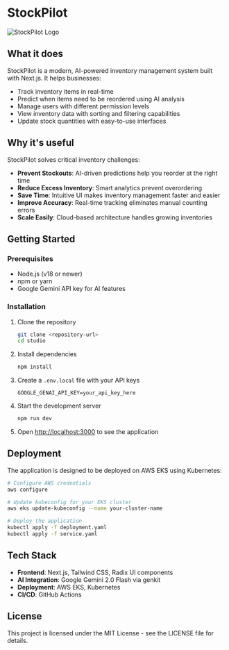 # StockPilot

![StockPilot Logo](https://via.placeholder.com/150?text=StockPilot)

## What it does

StockPilot is a modern, AI-powered inventory management system built with Next.js. It helps businesses:

- Track inventory items in real-time
- Predict when items need to be reordered using AI analysis
- Manage users with different permission levels
- View inventory data with sorting and filtering capabilities
- Update stock quantities with easy-to-use interfaces

## Why it's useful

StockPilot solves critical inventory challenges:

- **Prevent Stockouts**: AI-driven predictions help you reorder at the right time
- **Reduce Excess Inventory**: Smart analytics prevent overordering
- **Save Time**: Intuitive UI makes inventory management faster and easier
- **Improve Accuracy**: Real-time tracking eliminates manual counting errors
- **Scale Easily**: Cloud-based architecture handles growing inventories

## Getting Started

### Prerequisites

- Node.js (v18 or newer)
- npm or yarn
- Google Gemini API key for AI features

### Installation

1. Clone the repository

   ```bash
   git clone <repository-url>
   cd studio
   ```

2. Install dependencies

   ```bash
   npm install
   ```

3. Create a `.env.local` file with your API keys

   ```plaintext
   GOOGLE_GENAI_API_KEY=your_api_key_here
   ```

4. Start the development server

   ```bash
   npm run dev
   ```

5. Open [http://localhost:3000](http://localhost:3000) to see the application

## Deployment

The application is designed to be deployed on AWS EKS using Kubernetes:

```bash
# Configure AWS credentials
aws configure

# Update kubeconfig for your EKS cluster
aws eks update-kubeconfig --name your-cluster-name

# Deploy the application
kubectl apply -f deployment.yaml
kubectl apply -f service.yaml
```

## Tech Stack

- **Frontend**: Next.js, Tailwind CSS, Radix UI components
- **AI Integration**: Google Gemini 2.0 Flash via genkit
- **Deployment**: AWS EKS, Kubernetes
- **CI/CD**: GitHub Actions

## License

This project is licensed under the MIT License - see the LICENSE file for details.

